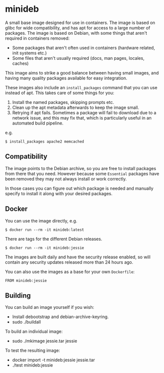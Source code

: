 minideb
=======

A small base image designed for use in containers. The image
is based on glibc for wide compatibility, and has apt for
access to a large number of packages. The image is based
on Debian, with some things that aren't required in containers
removed:

  * Some packages that aren't often used in containers
    (hardware related, init systems etc.)
  * Some files that aren't usually required (docs, man pages,
    locales, caches)

This image aims to strike a good balance between having
small images, and having many quality packages available
for easy integration.

These images also include an `install_packages` command
that you can use instead of apt. This takes care of some things
for you:

  1. Install the named packages, skipping prompts etc.
  2. Clean up the apt metadata afterwards to keep the image small.
  3. Retrying if apt fails. Sometimes a package will fail to download
     due to a network issue, and this may fix that, which is
     particularly useful in an automated build pipeline.

e.g.

    $ install_packages apache2 memcached

Compatibility
-------------

The image points to the Debian archive, so you are free to
install packages from there that you need. However because
some `Essential` packages have been removed they may not
always install or work correctly.

In those cases you can figure out which package is needed
and manually specify to install it along with your desired
packages.

Docker
------

You can use the image directly, e.g.

    $ docker run --rm -it minideb:latest

There are tags for the different Debian releases.

    $ docker run --rm -it minideb:jessie

The images are built daily and have the security release enabled,
so will contain any security updates released more than 24 hours
ago.

You can also use the images as a base for your own `Dockerfile`:

    FROM minideb:jessie

Building
--------

You can build an image yourself if you wish:

- Install debootstrap and debian-archive-keyring.
- sudo ./buildall

To build an individual image:

- sudo ./mkimage jessie.tar jessie

To test the resulting image:

- docker import -t minideb:jessie jessie.tar
- ./test minideb:jessie
